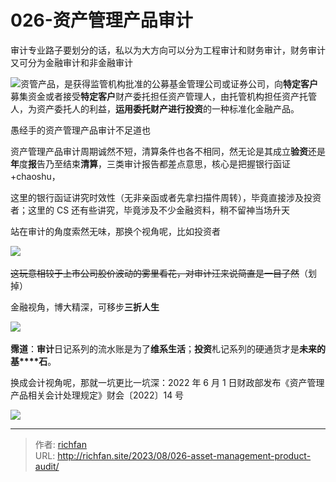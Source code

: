 # 026-资产管理产品审计

审计专业路子要划分的话，私以为大方向可以分为工程审计和财务审计，财务审计又可分为金融审计和非金融审计

![](https://jsd.cdn.zzko.cn/gh/richffan/img@main/obsidian/IPO/026-资产管理产品审计_1.webp)资管产品，是获得监管机构批准的公募基金管理公司或证券公司，向**特定客户**募集资金或者接受**特定客户**财产委托担任资产管理人，由托管机构担任资产托管人，为资产委托人的利益，**运用委托财产进行投资**的一种标准化金融产品。

愚经手的资产管理产品审计不足道也

资产管理产品审计周期诚然不短，清算条件也各不相同，然无论是其成立**验资**还是**年**度**报**告乃至结束**清算**，三类审计报告都差点意思，核心是把握银行函证+chaoshu，

这里的银行函证讲究时效性（无非亲函或者先拿扫描件周转），毕竟直接涉及投资者；这里的 CS 还有些讲究，毕竟涉及不少金融资料，稍不留神当场升天

站在审计的角度索然无味，那换个视角呢，比如投资者

![](https://jsd.cdn.zzko.cn/gh/richffan/img@main/obsidian/IPO/026-资产管理产品审计_2.webp) 

~~这玩意相较于上市公司股价波动的雾里看花，对审计汪来说简直是一目了然~~（划掉）

金融视角，博大精深，可移步**三折人生**

![](https://jsd.cdn.zzko.cn/gh/richffan/img@main/obsidian/IPO/026-资产管理产品审计_3.webp) 

**霈道**：**审计**日记系列的流水账是为了**维系生活**；**投资**札记系列的硬通货才是**未来的基****石**。

换成会计视角呢，那就一坑更比一坑深：2022 年 6 月 1 日财政部发布《资产管理产品相关会计处理规定》财会〔2022〕14 号

![](https://jsd.cdn.zzko.cn/gh/richffan/img@main/obsidian/IPO/026-资产管理产品审计_4.webp)

---

> 作者: [richfan](https://richfan.site/)  
> URL: http://richfan.site/2023/08/026-asset-management-product-audit/  

